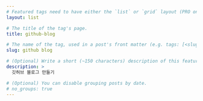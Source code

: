 ```yaml
---
# Featured tags need to have either the `list` or `grid` layout (PRO only).
layout: list

# The title of the tag's page.
title: github-blog

# The name of the tag, used in a post's front matter (e.g. tags: [<slug>]).
slug: github blog

# (Optional) Write a short (~150 characters) description of this featured tag.
description: >
  깃허브 블로그 만들기

# (Optional) You can disable grouping posts by date.
# no_groups: true
---
```

